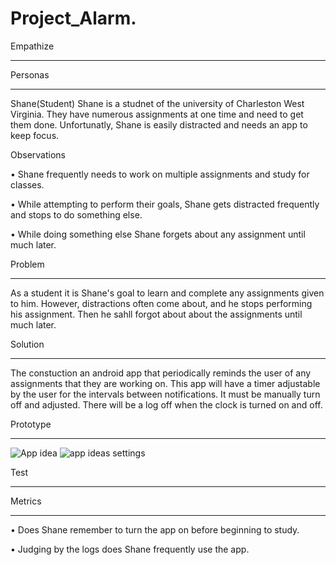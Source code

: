 # Project_Alarm.
Empathize
_____________________
Personas
_____________________
Shane(Student)
Shane is a studnet of the university of Charleston West Virginia. They have numerous assignments at one time and need to get them done. Unfortunatly, Shane is easily distracted and needs an app to keep focus.

Observations

  •	Shane frequently needs to work on multiple assignments and study for classes.
  
  •	While attempting to perform their goals, Shane gets distracted frequently and stops to do something else.
  
  • While doing something else Shane forgets about any assignment until much later. 

Problem
______________________
As a student it is Shane's goal to learn and complete any assignments given to him. However, distractions often come about, and he stops performing his assignment. Then he sahll forgot about about the assignments until much later.

Solution
_________________________
The constuction an android app that periodically reminds the user of any assignments that they are working on. This app will have a timer adjustable by the user for the intervals between notifications. It must be manually turn off and adjusted. There will be a log off when the clock is turned on and off.

Prototype 
_____________________________
![App idea](https://user-images.githubusercontent.com/97458484/159840838-ad1400a7-c653-40ab-a2c2-48ece14cefc8.png)
![app ideas settings](https://user-images.githubusercontent.com/97458484/160143470-1b71e721-7429-4650-a32f-eebcc743605d.png)



Test
____________________________
Metrics
___________________________
• Does Shane remember to turn the app on before beginning to study.

• Judging by the logs does Shane frequently use the app.

